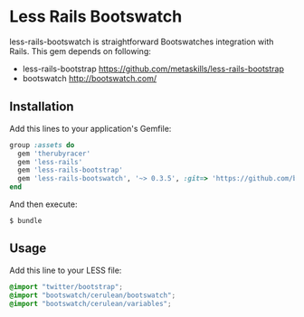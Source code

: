 # Less Rails Bootswatch

less-rails-bootswatch is straightforward Bootswatches integration with Rails.
This gem depends on following:

* less-rails-bootstrap https://github.com/metaskills/less-rails-bootstrap
* bootswatch http://bootswatch.com/

## Installation

Add this lines to your application's Gemfile:

```ruby
group :assets do
  gem 'therubyracer'
  gem 'less-rails'
  gem 'less-rails-bootstrap'
  gem 'less-rails-bootswatch', '~> 0.3.5', :git=> 'https://github.com/bhaskarkotu/less-rails-bootswatch.git'
end
```

And then execute:

```
$ bundle
```

## Usage

Add this line to your LESS file:

```css
@import "twitter/bootstrap";
@import "bootswatch/cerulean/bootswatch";
@import "bootswatch/cerulean/variables";
```
